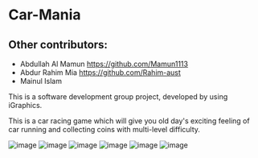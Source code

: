 # Car-Mania

## Other contributors:
- Abdullah Al Mamun https://github.com/Mamun1113
- Abdur Rahim Mia https://github.com/Rahim-aust
- Mainul Islam



This is a software development group project, developed by using iGraphics.

This is a car racing game which will give you old day's exciting feeling of car running and collecting coins with multi-level difficulty.

![image](https://user-images.githubusercontent.com/66373332/236643243-fc739467-f55a-4421-9566-0d9a1462d9a6.png)
![image](https://user-images.githubusercontent.com/66373332/236643251-abb493fc-7ba8-49e8-8bf1-58dad1c05fbc.png)
![image](https://user-images.githubusercontent.com/66373332/236643255-55338822-ce44-4ec5-b27d-9827f2fab6b8.png)
![image](https://user-images.githubusercontent.com/66373332/236643259-161557ae-224f-4b7a-b5c7-a19014c7819e.png)
![image](https://user-images.githubusercontent.com/66373332/236643265-a7a3399a-cabd-4a1a-b9fb-7ace5ca6319c.png)
![image](https://user-images.githubusercontent.com/66373332/236643266-9a12ff6e-db22-49ed-8456-f92749315605.png)
